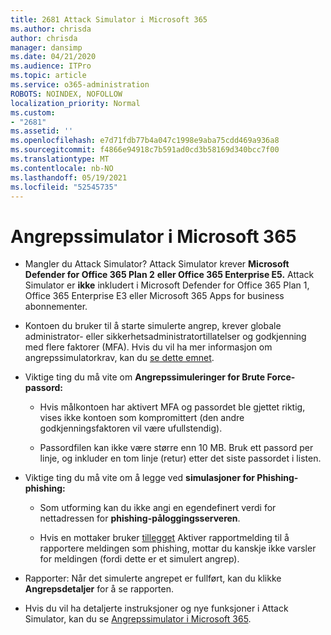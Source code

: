 ```yaml
---
title: 2681 Attack Simulator i Microsoft 365
ms.author: chrisda
author: chrisda
manager: dansimp
ms.date: 04/21/2020
ms.audience: ITPro
ms.topic: article
ms.service: o365-administration
ROBOTS: NOINDEX, NOFOLLOW
localization_priority: Normal
ms.custom:
- "2681"
ms.assetid: ''
ms.openlocfilehash: e7d71fdb77b4a047c1998e9aba75cdd469a936a8
ms.sourcegitcommit: f4866e94918c7b591ad0cd3b58169d340bcc7f00
ms.translationtype: MT
ms.contentlocale: nb-NO
ms.lasthandoff: 05/19/2021
ms.locfileid: "52545735"
---
```

# <a name="attack-simulator-in-microsoft-365"></a>Angrepssimulator i Microsoft 365

- Mangler du Attack Simulator? Attack Simulator krever **Microsoft Defender for Office 365 Plan 2** **eller Office 365 Enterprise E5.** Attack Simulator er **ikke** inkludert i Microsoft Defender for Office 365 Plan 1, Office 365 Enterprise E3 eller Microsoft 365 Apps for business abonnementer.

- Kontoen du bruker til å starte simulerte angrep, krever globale administrator- eller sikkerhetsadministratortillatelser og godkjenning med flere faktorer (MFA). Hvis du vil ha mer informasjon om angrepssimulatorkrav, kan du [se dette emnet](/microsoft-365/security/office-365-security/attack-simulator).

- Viktige ting du må vite om **Angrepssimuleringer for Brute Force-passord:**

  - Hvis målkontoen har aktivert MFA og passordet ble gjettet riktig, vises ikke kontoen som kompromittert (den andre godkjenningsfaktoren vil være ufullstendig).

  - Passordfilen kan ikke være større enn 10 MB. Bruk ett passord per linje, og inkluder en tom linje (retur) etter det siste passordet i listen.

- Viktige ting du må vite om å legge ved **simulasjoner for Phishing-phishing:**

  - Som utforming kan du ikke angi en egendefinert verdi for nettadressen for **phishing-påloggingsserveren**.

  - Hvis en mottaker bruker [tillegget](/microsoft-365/security/office-365-security/enable-the-report-message-add-in) Aktiver rapportmelding til å rapportere meldingen som phishing, mottar du kanskje ikke varsler for meldingen (fordi dette er et simulert angrep).

- Rapporter: Når det simulerte angrepet er fullført, kan du klikke **Angrepsdetaljer** for å se rapporten.

- Hvis du vil ha detaljerte instruksjoner og nye funksjoner i Attack Simulator, kan du se [Angrepssimulator i Microsoft 365](/microsoft-365/security/office-365-security/attack-simulator).
